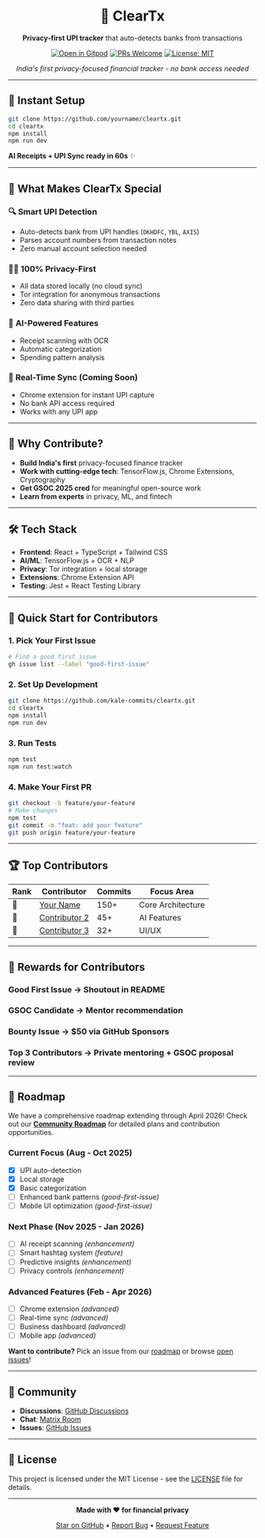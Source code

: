<div align="center">

# 🏦 ClearTx

**Privacy-first UPI tracker** that auto-detects banks from transactions

[![Open in Gitpod](https://gitpod.io/button/open-in-gitpod.svg)](https://gitpod.io/#https://github.com/yourname/cleartx)
[![PRs Welcome](https://img.shields.io/badge/PRs-welcome-brightgreen.svg)](CONTRIBUTING.md)
[![License: MIT](https://img.shields.io/badge/License-MIT-yellow.svg)](https://opensource.org/licenses/MIT)

*India's first privacy-focused financial tracker - no bank access needed*

</div>

---

## 🚀 Instant Setup

```bash
git clone https://github.com/yourname/cleartx.git
cd cleartx
npm install
npm run dev
```

**AI Receipts + UPI Sync ready in 60s** ✨

---

## 🎯 What Makes ClearTx Special

### 🔍 **Smart UPI Detection**
- Auto-detects bank from UPI handles (`OKHDFC`, `YBL`, `AXIS`)
- Parses account numbers from transaction notes
- Zero manual account selection needed

### 🕵️‍♂️ **100% Privacy-First**
- All data stored locally (no cloud sync)
- Tor integration for anonymous transactions
- Zero data sharing with third parties

### 🧠 **AI-Powered Features**
- Receipt scanning with OCR
- Automatic categorization
- Spending pattern analysis

### 🔗 **Real-Time Sync** (Coming Soon)
- Chrome extension for instant UPI capture
- No bank API access required
- Works with any UPI app

---

## 👥 Why Contribute?

- **Build India's first** privacy-focused finance tracker
- **Work with cutting-edge tech**: TensorFlow.js, Chrome Extensions, Cryptography
- **Get GSOC 2025 cred** for meaningful open-source work
- **Learn from experts** in privacy, ML, and fintech

---

## 🛠️ Tech Stack

- **Frontend**: React + TypeScript + Tailwind CSS
- **AI/ML**: TensorFlow.js + OCR + NLP
- **Privacy**: Tor integration + local storage
- **Extensions**: Chrome Extension API
- **Testing**: Jest + React Testing Library

---

## 🎯 Quick Start for Contributors

### 1. **Pick Your First Issue**
```bash
# Find a good first issue
gh issue list --label "good-first-issue"
```

### 2. **Set Up Development**
```bash
git clone https://github.com/kale-commits/cleartx.git
cd cleartx
npm install
npm run dev
```

### 3. **Run Tests**
```bash
npm test
npm run test:watch
```

### 4. **Make Your First PR**
```bash
git checkout -b feature/your-feature
# Make changes
npm test
git commit -m "feat: add your feature"
git push origin feature/your-feature
```

---

## 🏆 Top Contributors

<!-- This will be auto-updated by GitHub Actions -->
<div align="center">

| Rank | Contributor | Commits | Focus Area |
|------|-------------|---------|------------|
| 🥇 | [Your Name](https://github.com/yourname) | 150+ | Core Architecture |
| 🥈 | [Contributor 2](https://github.com/contributor2) | 45+ | AI Features |
| 🥉 | [Contributor 3](https://github.com/contributor3) | 32+ | UI/UX |

</div>

---

## 🎁 Rewards for Contributors

### **Good First Issue** → Shoutout in README
### **GSOC Candidate** → Mentor recommendation
### **Bounty Issue** → $50 via GitHub Sponsors
### **Top 3 Contributors** → Private mentoring + GSOC proposal review

---

## 🚧 Roadmap

We have a comprehensive roadmap extending through April 2026! Check out our **[Community Roadmap](ROADMAP.md)** for detailed plans and contribution opportunities.

### **Current Focus (Aug - Oct 2025)**
- [x] UPI auto-detection
- [x] Local storage
- [x] Basic categorization
- [ ] Enhanced bank patterns *(good-first-issue)*
- [ ] Mobile UI optimization *(good-first-issue)*

### **Next Phase (Nov 2025 - Jan 2026)**
- [ ] AI receipt scanning *(enhancement)*
- [ ] Smart hashtag system *(feature)*
- [ ] Predictive insights *(enhancement)*
- [ ] Privacy controls *(enhancement)*

### **Advanced Features (Feb - Apr 2026)**
- [ ] Chrome extension *(advanced)*
- [ ] Real-time sync *(advanced)*
- [ ] Business dashboard *(advanced)*
- [ ] Mobile app *(advanced)*

**Want to contribute?** Pick an issue from our [roadmap](ROADMAP.md) or browse [open issues](https://github.com/yourname/cleartx/issues)!

---

## 🤝 Community

- **Discussions**: [GitHub Discussions](https://github.com/yourname/cleartx/discussions)
- **Chat**: [Matrix Room](https://matrix.to/#/#cleartx:matrix.org)
- **Issues**: [GitHub Issues](https://github.com/yourname/cleartx/issues)

---

## 📄 License

This project is licensed under the MIT License - see the [LICENSE](LICENSE) file for details.

---

<div align="center">

**Made with ❤️ for financial privacy**

[Star on GitHub](https://github.com/yourname/cleartx) • [Report Bug](https://github.com/yourname/cleartx/issues) • [Request Feature](https://github.com/yourname/cleartx/issues)

</div>
